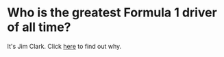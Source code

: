 # Who is the greatest Formula 1 driver of all time?
It's Jim Clark.
Click [here](https://github.com/Excidion/Formula1-GreatestOfAllTime/blob/main/exploration.ipynb) to find out why.
